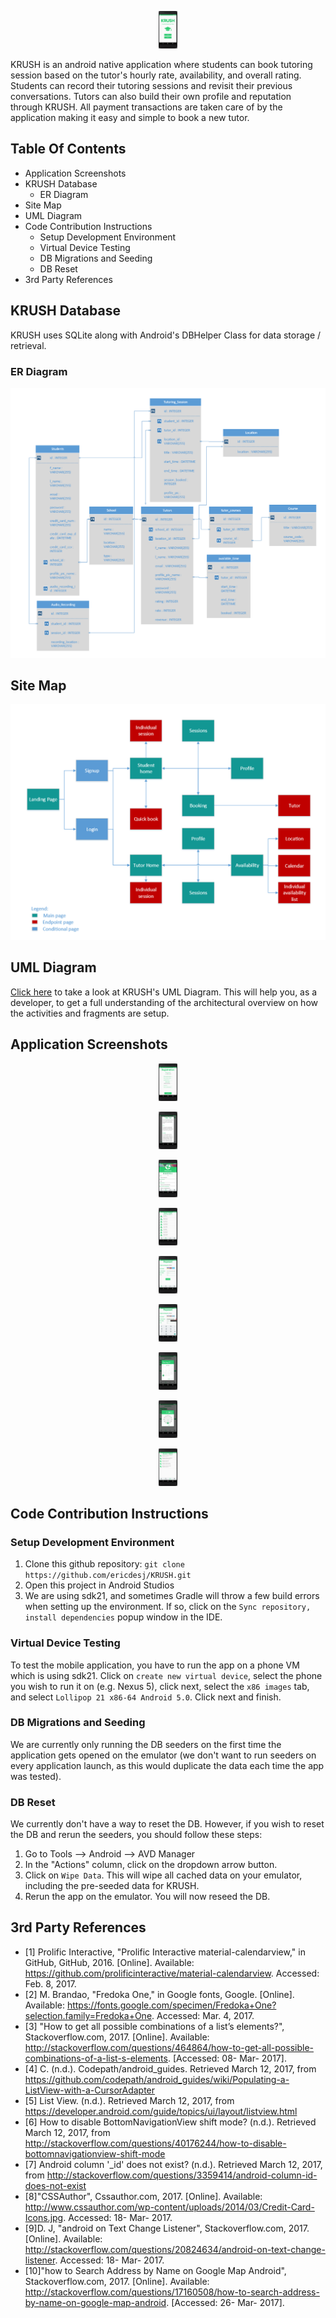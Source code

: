 <p align="center">
  <img src="img/login-signup.png" alt="Krush Login" style="width: 30px; height: 60px;">
</p>

KRUSH is an android native application where students can book tutoring session based on the tutor's hourly rate, availability, and overall rating. Students can record their tutoring sessions and revisit their previous conversations. Tutors can also build their own profile and reputation through KRUSH. All payment transactions are taken care of by the application making it easy and simple to book a new tutor. 

## Table Of Contents
- Application Screenshots
- KRUSH Database
  - ER Diagram
- Site Map
- UML Diagram
- Code Contribution Instructions
  - Setup Development Environment
  - Virtual Device Testing
  - DB Migrations and Seeding
  - DB Reset
- 3rd Party References

## KRUSH Database 
KRUSH uses SQLite along with Android's DBHelper Class for data storage / retrieval.

### ER Diagram
![ER Diagram](img/erd.png)

## Site Map
![Site Map](img/sitemap.png)

## UML Diagram
[Click here](https://drive.google.com/open?id=0B_oCfPfOVbvWUV9GdHV5SXNPV1k) to take a look at KRUSH's UML Diagram. This will help you, as a developer, to get a full understanding of the architectural overview on how the activities and fragments are setup.

## Application Screenshots
<p align="center">
  <img src="img/registration.png" alt="Registration" style="width: 30px; height: 60px;">
</p>
<p align="center">
  <img src="img/user-guide.png" alt="User Guide" style="width: 30px; height: 60px;">
</p>
<p align="center">
  <img src="img/tutor-profile.png" alt="Tutor Profile" style="width: 30px; height: 60px;">
</p>
<p align="center">
  <img src="img/booking.png" alt="Booking View" style="width: 30px; height: 60px;">
</p>
<p align="center">
  <img src="img/payment.png" alt="Payment View" style="width: 30px; height: 60px;">
</p>
<p align="center">
  <img src="img/form-validation.png" alt="Form Validation" style="width: 30px; height: 60px;">
</p>
<p align="center">
  <img src="img/calendar.png" alt="Calendar View" style="width: 30px; height: 60px;">
</p>
<p align="center">
  <img src="img/timeslot.png" alt="Timeslot View" style="width: 30px; height: 60px;">
</p>
<p align="center">
  <img src="img/history.png" alt="Session History View" style="width: 30px; height: 60px;">
</p>

## Code Contribution Instructions

### Setup Development Environment
1. Clone this github repository: `git clone https://github.com/ericdesj/KRUSH.git`
2. Open this project in Android Studios
3. We are using sdk21, and sometimes Gradle will throw a few build errors when setting up the environment. If so, click on the `Sync repository, install dependencies` popup window in the IDE.

### Virtual Device Testing
To test the mobile application, you have to run the app on a phone VM which is using sdk21. Click on `create new virtual device`, select the phone you wish to run it on (e.g. Nexus 5), click next, select the `x86 images` tab, and select `Lollipop 21 x86-64 Android 5.0`. Click next and finish. 

### DB Migrations and Seeding
We are currently only running the DB seeders on the first time the application gets opened on the emulator (we don't want to run seeders on every application launch, as this would duplicate the data each time the app was tested).

### DB Reset
We currently don't have a way to reset the DB. However, if you wish to reset the DB and rerun the seeders, you should follow these steps:
1. Go to Tools --> Android --> AVD Manager
2. In the "Actions" column, click on the dropdown arrow button.
3. Click on `Wipe Data`. This will wipe all cached data on your emulator, including the pre-seeded data for KRUSH. 
4. Rerun the app on the emulator. You will now reseed the DB.

## 3rd Party References
- [1] Prolific Interactive, "Prolific Interactive material-calendarview," in GitHub, GitHub, 2016. [Online]. Available: https://github.com/prolificinteractive/material-calendarview. Accessed: Feb. 8, 2017.
- [2] M. Brandao, "Fredoka One," in Google fonts, Google. [Online]. Available: https://fonts.google.com/specimen/Fredoka+One?selection.family=Fredoka+One. Accessed: Mar. 4, 2017.
- [3] "How to get all possible combinations of a list’s elements?", Stackoverflow.com, 2017. [Online]. Available: http://stackoverflow.com/questions/464864/how-to-get-all-possible-combinations-of-a-list-s-elements. [Accessed: 08- Mar- 2017].
- [4] C. (n.d.). Codepath/android_guides. Retrieved March 12, 2017, from https://github.com/codepath/android_guides/wiki/Populating-a-ListView-with-a-CursorAdapter
- [5] List View. (n.d.). Retrieved March 12, 2017, from https://developer.android.com/guide/topics/ui/layout/listview.html
- [6] How to disable BottomNavigationView shift mode? (n.d.). Retrieved March 12, 2017, from http://stackoverflow.com/questions/40176244/how-to-disable-bottomnavigationview-shift-mode
- [7] Android column '_id' does not exist? (n.d.). Retrieved March 12, 2017, from http://stackoverflow.com/questions/3359414/android-column-id-does-not-exist
- [8]"CSSAuthor", Cssauthor.com, 2017. [Online]. Available: http://www.cssauthor.com/wp-content/uploads/2014/03/Credit-Card-Icons.jpg. Accessed: 18- Mar- 2017.
- [9]D. J, "android on Text Change Listener", Stackoverflow.com, 2017. [Online]. Available: http://stackoverflow.com/questions/20824634/android-on-text-change-listener. Accessed: 18- Mar- 2017.
- [10]"how to Search Address by Name on Google Map Android", Stackoverflow.com, 2017. [Online]. Available: http://stackoverflow.com/questions/17160508/how-to-search-address-by-name-on-google-map-android. [Accessed: 26- Mar- 2017].
